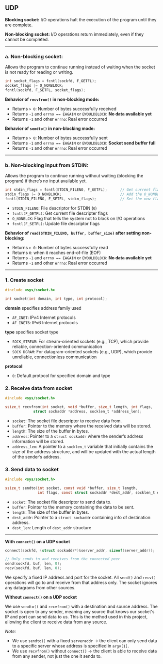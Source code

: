 ## UDP
**Blocking socket:** I/O operations halt the execution of the program until they are complete.

**Non-blocking socket:** I/O operations return immediately, even if they cannot be completed.

---
### a. Non-blocking socket:

Allows the program to continue running instead of waiting when the socket is not ready for reading or writing.
```c
int socket_flags = fcntl(sockfd, F_GETFL);
socket_flags |= O_NONBLOCK;
fcntl(sockfd, F_SETFL, socket_flags);
```
**Behavior of `recvfrom()` in non-blocking mode:**
- Returns `> 0`: Number of bytes successfully received
- Returns `-1` and `errno == EAGAIN` or `EWOULDBLOCK`: **No data available yet**
- Returns `-1` and other `errno`: Real error occurred

**Behavior of `sendto()` in non-blocking mode:**
- Returns `> 0`: Number of bytes successfully sent
- Returns `-1` and `errno == EAGAIN` or `EWOULDBLOCK`: **Socket send buffer full**
- Returns `-1` and other `errno`: Real error occurred

---
### b. Non-blocking input from STDIN:

Allows the program to continue running without waiting (blocking the program) if there’s no input available yet.

```c 
int stdin_flags = fcntl(STDIN_FILENO, F_GETFL);      // Get current flags of stdin
stdin_flags |= O_NONBLOCK;                           // Add the O_NONBLOCK flag
fcntl(STDIN_FILENO, F_SETFL, stdin_flags);           // Set the new flags for stdin
```

- `STDIN_FILENO`: File descriptor for STDIN (`0`)
- `fcntl(F_GETFL)`: Get current file descripter flags
- `O_NONBLCK`: Flag that tells the system not to block on I/O operations
- `fcntl(F_SETFL)`: Update file descriptor flags

**Behavior of `read(STDIN_FILENO, buffer, buffer_size)` after setting non-blocking:**
- Returns `> 0`: Number of bytes successfully read
- Returns `0`: when it reaches end-of-file (EOF)
- Returns `-1` and `errno == EAGAIN` or `EWOULDBLOCK`: **No data available yet**
- Returns `-1` and other `errno`: Real error occurred

---

### 1. Create socket
```c
#include <sys/socket.h>

int socket(int domain, int type, int protocol);
```
**domain** specifies address family used
- `AF_INET`: IPv4 Internet protocols  
- `AF_INET6`: IPv6 Internet protocols

**type** specifies socket type 
- `SOCK_STREAM`: For stream-oriented sockets (e.g., TCP), which provide reliable, connection-oriented communication  
- `SOCK_DGRAM`: For datagram-oriented sockets (e.g., UDP), which provide unreliable, connectionless communication

**protocol**  
- `0`: Default protocol for specified domain and type

### 2. Receive data from socket
```c
#include <sys/socket.h>

ssize_t recvfrom(int socket, void *buffer, size_t length, int flags,
             struct sockaddr *address, socklen_t *address_len);
```
- `socket`: The socket file descriptor to receive data from.
- `buffer`: Pointer to the memory where the received data will be stored.
- `length`: The size of the buffer in bytes.
- `address`: Pointer to a `struct sockaddr` where the sender’s address information will be stored.
- `address_len`: A pointer to a `socklen_t` variable that initially contains the size of the address structure, and will be updated with the actual length of the sender’s address.

### 3. Send data to socket
```c
#include <sys/socket.h>

ssize_t sendto(int socket, const void *buffer, size_t length,
               int flags, const struct sockaddr *dest_addr, socklen_t dest_len);
```
- `socket`: The socket file descriptor to send data to.
- `buffer`: Pointer to the memory containing the data to be sent.
- `length`: The size of the buffer in bytes.
- `dest_addr`: Pointer to a `struct sockaddr` containing info of destination address.
- `dest_len`: Length of `dest_addr` structure

---
**With `connect()` on a UDP socket**
```c
connect(sockfd, (struct sockaddr*)&server_addr, sizeof(server_addr));

// Only sends to and receives from the connected peer
send(sockfd, buf, len, 0);
recv(sockfd, buf, len, 0);  
```
We specify a fixed IP address and port for the socket. All `send()` and `recv()` operations will go to and receive from that address only.
The socket ignores any datagrams from other sources.

**Without `connect()` on a UDP socket**

We use `sendto()` and `recvfrom()` with a destination and source address.
The socket is open to any sender, meaning any source that knows our socket's IP and port can send data to us.
This is the method used in this project, allowing the client to receive data from any source.

*Note:* 
- We use `sendto()` with a fixed `serveraddr` → the client can only send data to a specific server whose address is specified in `argv[1]`.
- We use `recvfrom()` without `connect()` → the client is able to receive data from any sender, not just the one it sends to.



